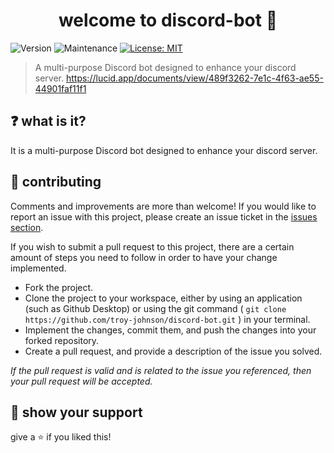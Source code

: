<h1 align="center">welcome to discord-bot 👋</h1>
<p>
  <img alt="Version" src="https://img.shields.io/badge/version-1.0.0-blue.svg?cacheSeconds=2592000" />
  <img alt="Maintenance" src="https://img.shields.io/badge/Maintained-yes-blue.svg" />
  <a href="https://github.com/troy-johnson/discord-bot/blob/master/LICENSE" target="_blank">
  <img alt="License: MIT" src="https://img.shields.io/badge/License-MIT-yellow.svg" />
	</a>

</p>

> A multi-purpose Discord bot designed to enhance your discord server.
https://lucid.app/documents/view/489f3262-7e1c-4f63-ae55-44901faf11f1

## ❓ what is it?

It is a multi-purpose Discord bot designed to enhance your discord server.


## 🤝 contributing
Comments and improvements are more than welcome!
If you would like to report an issue with this project, please create an issue ticket in the [issues section](https://github.com/troy-johnson/discord-bot/issues).

If you wish to submit a pull request to this project, there are a certain amount of steps you need to follow in order to have your change implemented.

+ Fork the project.
+ Clone the project to your workspace, either by using an application (such as Github Desktop) or using the git command ( `git clone https://github.com/troy-johnson/discord-bot.git` ) in your terminal.
+ Implement the changes, commit them, and push the changes into your forked repository.
+ Create a pull request, and provide a description of the issue you solved.

*If the pull request is valid and is related to the issue you referenced, then your pull request will be accepted.*

## 🙌 show your support

give a ⭐️ if you liked this!
